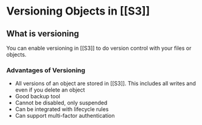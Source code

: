 # Versioning Objects in [[S3]]
## What is versioning
You can enable versioning in [[S3]] to do version control with your files or objects. 

### Advantages of Versioning
- All versions of an object are stored in [[S3]]. This includes all writes and even if you delete an object
- Good backup tool
- Cannot be disabled, only suspended
- Can be integrated with lifecycle rules
- Can support multi-factor authentication